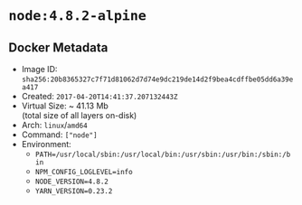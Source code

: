 # `node:4.8.2-alpine`

## Docker Metadata

- Image ID: `sha256:20b8365327c7f71d81062d7d74e9dc219de14d2f9bea4cdffbe05dd6a39ea417`
- Created: `2017-04-20T14:41:37.207132443Z`
- Virtual Size: ~ 41.13 Mb  
  (total size of all layers on-disk)
- Arch: `linux`/`amd64`
- Command: `["node"]`
- Environment:
  - `PATH=/usr/local/sbin:/usr/local/bin:/usr/sbin:/usr/bin:/sbin:/bin`
  - `NPM_CONFIG_LOGLEVEL=info`
  - `NODE_VERSION=4.8.2`
  - `YARN_VERSION=0.23.2`
